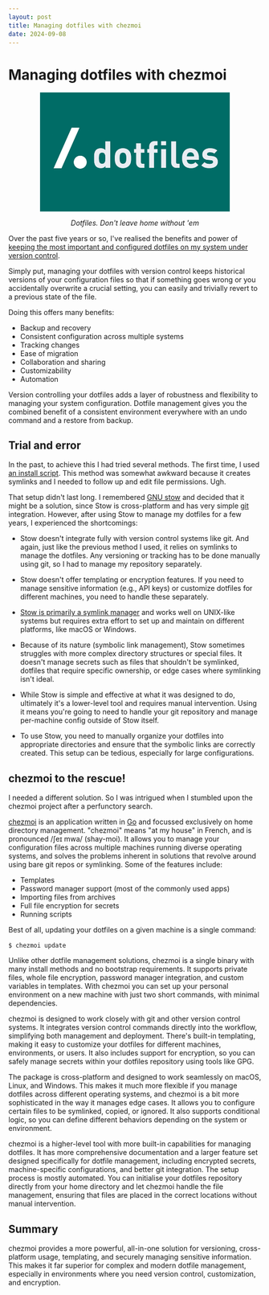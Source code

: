 ```yaml
---
layout: post
title: Managing dotfiles with chezmoi
date: 2024-09-08
---
```


# Managing dotfiles with chezmoi

<img src="/assets/images/dotfiles.png" style="max-width:75%; display:block; margin:auto;">
<p style="text-align:center; font-size:inherit;"><i>Dotfiles. Don't leave home without 'em</i></p>

Over the past five years or so, I've realised the benefits and power of [keeping the most important and configured dotfiles on my system under version control](https://dotfiles.github.io/).

Simply put, managing your dotfiles with version control keeps historical versions of your configuration files so that if something goes wrong or you accidentally overwrite a crucial setting, you can easily and trivially revert to a previous state of the file. 

Doing this offers many benefits:

- Backup and recovery
- Consistent configuration across multiple systems
- Tracking changes
- Ease of migration
- Collaboration and sharing
- Customizability
- Automation

Version controlling your dotfiles adds a layer of robustness and flexibility to managing your system configuration. Dotfile management gives you the combined benefit of a consistent environment everywhere with an undo command and a restore from backup.

## Trial and error 

In the past, to achieve this I had tried several methods. The first time, I used [an install script](https://blog.smalleycreative.com/using-git-and-github-to-manage-your-dotfiles/). This method was somewhat awkward because it creates symlinks and I needed to follow up and edit file permissions. Ugh.

That setup didn't last long. I remembered [GNU stow](https://www.gnu.org/software/stow/) and decided that it might be a solution, since Stow is cross-platform and has very simple [git](https://git-scm.com/) integration. However, after using Stow to manage my dotfiles for a few years, I experienced the shortcomings:

- Stow doesn't integrate fully with version control systems like git. And again, just like the previous method I used, it relies on symlinks to manage the dotfiles. Any versioning or tracking has to be done manually using git, so I had to manage my repository separately. 

- Stow doesn't offer templating or encryption features. If you need to manage sensitive information (e.g., API keys) or customize dotfiles for different machines, you need to handle these separately. 

- [Stow is primarily a symlink manager](https://alex.pearwin.com/2016/02/managing-dotfiles-with-stow/) and works well on UNIX-like systems but requires extra effort to set up and maintain on different platforms, like macOS or Windows.

- Because of its nature (symbolic link management), Stow sometimes struggles with more complex directory structures or special files. It doesn't manage secrets such as files that shouldn't be symlinked, dotfiles that require specific ownership, or edge cases where symlinking isn't ideal. 

- While Stow is simple and effective at what it was designed to do, ultimately it's a lower-level tool and requires manual intervention. Using it means you're going to need to handle your git repository and manage per-machine config outside of Stow itself. 

- To use Stow, you need to manually organize your dotfiles into appropriate directories and ensure that the symbolic links are correctly created. This setup can be tedious, especially for large configurations.

## chezmoi to the rescue!

I needed a different solution. So I was intrigued when I stumbled upon the chezmoi project after a perfunctory search. 

[chezmoi](https://www.chezmoi.io) is an application written in [Go](https://go.dev/) and focussed exclusively on home directory management. "chezmoi" means "at my house" in French, and is pronounced /ʃeɪ mwa/ (shay-moi). It allows you to manage your configuration files across multiple machines running diverse operating systems, and solves the problems inherent in solutions that revolve around using bare git repos or symlinking. Some of the features include:

- Templates
- Password manager support (most of the commonly used apps)
- Importing files from archives
- Full file encryption for secrets
- Running scripts 

Best of all, updating your dotfiles on a given machine is a single command:

```
$ chezmoi update
```
Unlike other dotfile management solutions, chezmoi is a single binary with many install methods and no bootstrap requirements. It supports private files, whole file encryption, password manager integration, and custom variables in templates. With chezmoi you can set up your personal environment on a new machine with just two short commands, with minimal dependencies. 

chezmoi is designed to work closely with git and other version control systems. It integrates version control commands directly into the workflow, simplifying both management and deployment. There's built-in templating, making it easy to customize your dotfiles for different machines, environments, or users. It also includes support for encryption, so you can safely manage secrets within your dotfiles repository using tools like GPG. 

The package is cross-platform and designed to work seamlessly on macOS, Linux, and Windows. This makes it much more flexible if you manage dotfiles across different operating systems, and chezmoi is a bit more sophisticated in the way it manages edge cases. It allows you to configure certain files to be symlinked, copied, or ignored. It also supports conditional logic, so you can define different behaviors depending on the system or environment.

chezmoi is a higher-level tool with more built-in capabilities for managing dotfiles. It has more comprehensive documentation and a larger feature set designed specifically for dotfile management, including encrypted secrets, machine-specific configurations, and better git integration. The setup process is mostly automated. You can initialise your dotfiles repository directly from your home directory and let chezmoi handle the file management, ensuring that files are placed in the correct locations without manual intervention.

## Summary

chezmoi provides a more powerful, all-in-one solution for versioning, cross-platform usage, templating, and securely managing sensitive information. This makes it far superior for complex and modern dotfile management, especially in environments where you need version control, customization, and encryption.
